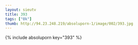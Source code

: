 ```yaml
--- 
layout: sieutv
title: 393
tags: ["0k"]
thumb: http://94.23.248.219/absoluporn-1/image/002/393.jpg
---
```

{% include absoluporn key="393" %} 
